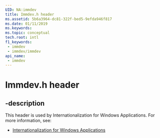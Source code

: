 ```yaml
---
UID: NA:immdev
title: Immdev.h header
ms.assetid: 5b6a3964-dc81-322f-bed5-9efda946f817
ms.date: 01/11/2019
ms.keywords: 
ms.topic: conceptual
tech.root: intl
f1_keywords:
 - immdev
 - immdev/immdev
api_name:
 - immdev
---
```


# Immdev.h header


## -description

This header is used by Internationalization for Windows Applications. For more information, see:

- [Internationalization for Windows Applications](../_intl/index.md)

